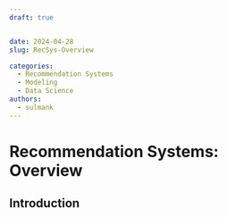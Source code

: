 ```yaml
---
draft: true


date: 2024-04-28
slug: RecSys-Overview

categories:
  - Recommendation Systems
  - Modeling 
  - Data Science
authors:
  - sulmank
---
```

# Recommendation Systems: Overview

## Introduction
